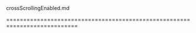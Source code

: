 <!--merge--><!--/merge-->
<!--dep-->crossScrollingEnabled.md<!--/dep-->
===========================================================================
